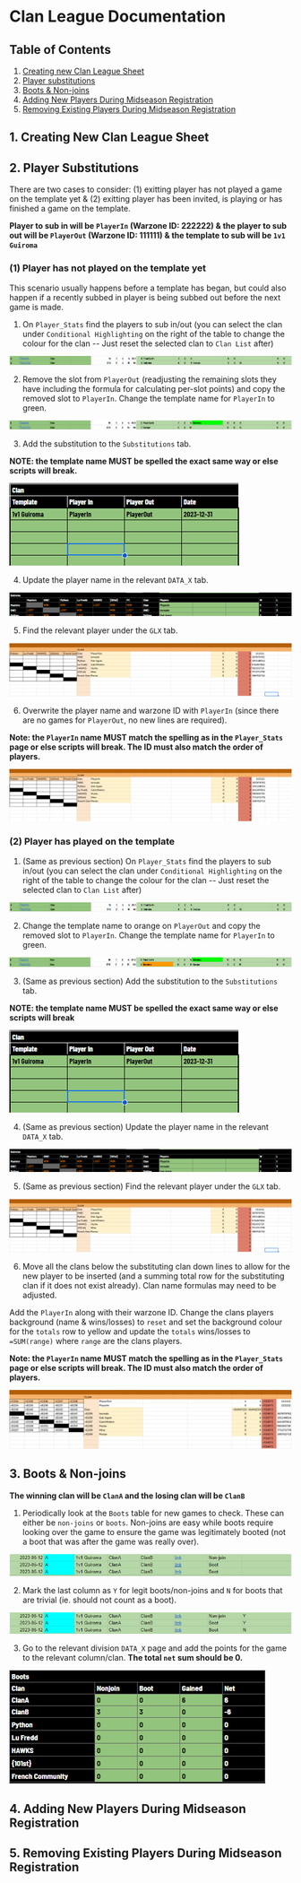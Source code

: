 # Clan League Documentation

## Table of Contents

1. [Creating new Clan League Sheet](#1-creating-new-clan-league-sheet)
2. [Player substitutions](#2-player-substitutions)
3. [Boots & Non-joins](#3-boots--non-joins)
4. [Adding New Players During Midseason Registration](#4-adding-new-players-during-midseason-registration)
5. [Removing Existing Players During Midseason Registration](#5-removing-existing-players-during-midseason-registration)


## 1. Creating New Clan League Sheet

## 2. Player Substitutions

There are two cases to consider: (1) exitting player has not played a game on the template yet & (2) exitting player has been invited, is playing or has finished a game on the template.

**Player to sub in will be `PlayerIn` (Warzone ID: 222222) & the player to sub out will be `PlayerOut` (Warzone ID: 111111) & the template to sub will be `1v1 Guiroma`**

### (1) Player has not played on the template yet

This scenario usually happens before a template has began, but could also happen if a recently subbed in player is being subbed out before the next game is made.

1. On `Player_Stats` find the players to sub in/out (you can select the clan under `Conditional Highlighting` on the right of the table to change the colour for the clan -- Just reset the selected clan to `Clan List` after)

![Player Stats before subs](./imgs/2-1-1.png)

2. Remove the slot from `PlayerOut` (readjusting the remaining slots they have including the formula for calculating per-slot points) and copy the removed slot to `PlayerIn`. Change the template name for `PlayerIn` to green.

![Player Stats after subs](./imgs/2-1-2.png)

3. Add the substitution to the `Substitutions` tab.

**NOTE: the template name MUST be spelled the exact same way or else scripts will break.**

![Substitutions after subs](./imgs/2-1-3.png)

4. Update the player name in the relevant `DATA_X` tab.

![DATA_A after subs](./imgs/2-1-4.png)

5. Find the relevant player under the `GLX` tab.

![GLA before subs](./imgs/2-1-5.png)

6. Overwrite the player name and warzone ID with `PlayerIn` (since there are no games for `PlayerOut`, no new lines are required).

**Note: the `PlayerIn` name MUST match the spelling as in the `Player_Stats` page or else scripts will break. The ID must also match the order of players.**

![GLA after subs](./imgs/2-1-6.png)

### (2) Player has played on the template

1. (Same as previous section) On `Player_Stats` find the players to sub in/out (you can select the clan under `Conditional Highlighting` on the right of the table to change the colour for the clan -- Just reset the selected clan to `Clan List` after)

![Player Stats before subs](./imgs/2-1-1.png)

2. Change the template name to orange on `PlayerOut` and copy the removed slot to `PlayerIn`. Change the template name for `PlayerIn` to green.

![Player Stats after subs](./imgs/2-2-2.png)

3. (Same as previous section) Add the substitution to the `Substitutions` tab.

**NOTE: the template name MUST be spelled the exact same way or else scripts will break**

![Substitutions after subs](./imgs/2-1-3.png)

4. (Same as previous section) Update the player name in the relevant `DATA_X` tab.

![DATA_A after subs](./imgs/2-1-4.png)

5. (Same as previous section) Find the relevant player under the `GLX` tab.

![GLA before subs](./imgs/2-1-5.png)

6. Move all the clans below the substituting clan down lines to allow for the new player to be inserted (and a summing total row for the substituting clan if it does not exist already). Clan name formulas may need to be adjusted.

Add the `PlayerIn` along with their warzone ID. Change the clans players background (name & wins/losses) to `reset` and set the background colour for the `totals` row to yellow and update the `totals` wins/losses to `=SUM(range)` where `range` are the clans players.

**Note: the `PlayerIn` name MUST match the spelling as in the `Player_Stats` page or else scripts will break. The ID must also match the order of players.**

![GLA after subs](./imgs/2-2-6.png)

## 3. Boots & Non-joins

**The winning clan will be `ClanA` and the losing clan will be `ClanB`**

1. Periodically look at the `Boots` table for new games to check. These can either be `non-joins` or `boots`. Non-joins are easy while boots require looking over the game to ensure the game was legitimately booted (not a boot that was after the game was really over).

![boots before](./imgs/3-1.png)

2. Mark the last column as `Y` for legit boots/non-joins and `N` for boots that are trivial (ie. should not count as a boot).

![boots after](./imgs/3-2.png)

3. Go to the relevant division `DATA_X` page and add the points for the game to the relevant column/clan. **The total `net` sum should be 0.**

![data_a after](./imgs/3-3.png)


## 4. Adding New Players During Midseason Registration


## 5. Removing Existing Players During Midseason Registration
